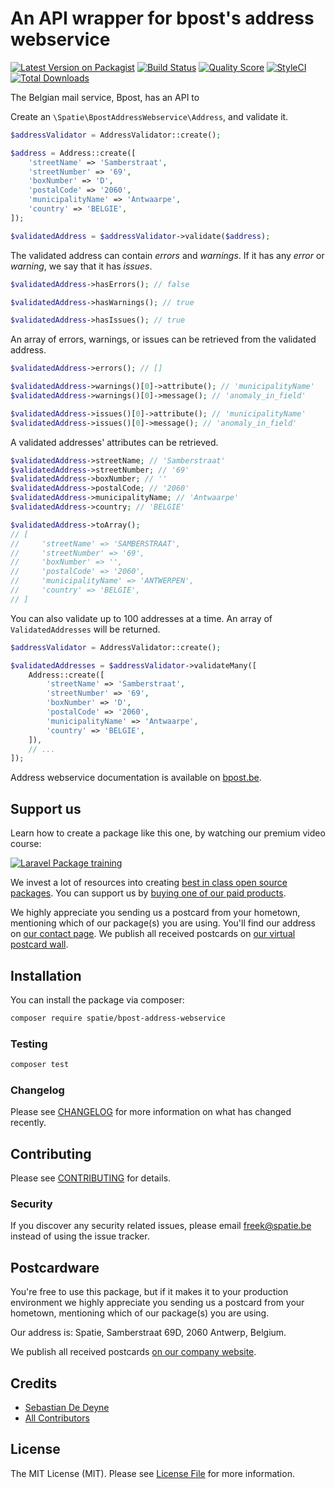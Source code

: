 # An API wrapper for bpost's address webservice

[![Latest Version on Packagist](https://img.shields.io/packagist/v/spatie/bpost-address-webservice.svg?style=flat-square)](https://packagist.org/packages/spatie/bpost-address-webservice)
[![Build Status](https://img.shields.io/travis/spatie/bpost-address-webservice/master.svg?style=flat-square)](https://travis-ci.org/spatie/bpost-address-webservice)
[![Quality Score](https://img.shields.io/scrutinizer/g/spatie/bpost-address-webservice.svg?style=flat-square)](https://scrutinizer-ci.com/g/spatie/bpost-address-webservice)
[![StyleCI](https://github.styleci.io/repos/163304747/shield?branch=master)](https://github.styleci.io/repos/163304747)
[![Total Downloads](https://img.shields.io/packagist/dt/spatie/bpost-address-webservice.svg?style=flat-square)](https://packagist.org/packages/spatie/bpost-address-webservice)

The Belgian mail service, Bpost, has an API to 

Create an `\Spatie\BpostAddressWebservice\Address`, and validate it.

```php
$addressValidator = AddressValidator::create();

$address = Address::create([
    'streetName' => 'Samberstraat',
    'streetNumber' => '69',
    'boxNumber' => 'D',
    'postalCode' => '2060',
    'municipalityName' => 'Antwaarpe',
    'country' => 'BELGIE',
]);

$validatedAddress = $addressValidator->validate($address);
```

The validated address can contain *errors* and *warnings*. If it has any *error* or *warning*, we say that it has *issues*.

```php
$validatedAddress->hasErrors(); // false

$validatedAddress->hasWarnings(); // true

$validatedAddress->hasIssues(); // true
```

An array of errors, warnings, or issues can be retrieved from the validated address.

```php
$validatedAddress->errors(); // []

$validatedAddress->warnings()[0]->attribute(); // 'municipalityName'
$validatedAddress->warnings()[0]->message(); // 'anomaly_in_field'

$validatedAddress->issues()[0]->attribute(); // 'municipalityName'
$validatedAddress->issues()[0]->message(); // 'anomaly_in_field'
```

A validated addresses' attributes can be retrieved.

```php
$validatedAddress->streetName; // 'Samberstraat'
$validatedAddress->streetNumber; // '69'
$validatedAddress->boxNumber; // ''
$validatedAddress->postalCode; // '2060'
$validatedAddress->municipalityName; // 'Antwaarpe'
$validatedAddress->country; // 'BELGIE'

$validatedAddress->toArray();
// [
//     'streetName' => 'SAMBERSTRAAT',
//     'streetNumber' => '69',
//     'boxNumber' => '',
//     'postalCode' => '2060',
//     'municipalityName' => 'ANTWERPEN',
//     'country' => 'BELGIE',
// ]
```

You can also validate up to 100 addresses at a time. An array of `ValidatedAddresses` will be returned.

```php
$addressValidator = AddressValidator::create();

$validatedAddresses = $addressValidator->validateMany([
    Address::create([
        'streetName' => 'Samberstraat',
        'streetNumber' => '69',
        'boxNumber' => 'D',
        'postalCode' => '2060',
        'municipalityName' => 'Antwaarpe',
        'country' => 'BELGIE',
    ]),
    // ...
]);
```

Address webservice documentation is available on [bpost.be](https://www.bpost.be/site/en/webservice-address).

## Support us

Learn how to create a package like this one, by watching our premium video course:

[![Laravel Package training](https://spatie.be/github/package-training.jpg)](https://laravelpackage.training)

We invest a lot of resources into creating [best in class open source packages](https://spatie.be/open-source). You can support us by [buying one of our paid products](https://spatie.be/open-source/support-us).

We highly appreciate you sending us a postcard from your hometown, mentioning which of our package(s) you are using. You'll find our address on [our contact page](https://spatie.be/about-us). We publish all received postcards on [our virtual postcard wall](https://spatie.be/open-source/postcards).

## Installation

You can install the package via composer:

```bash
composer require spatie/bpost-address-webservice
```

### Testing

``` bash
composer test
```

### Changelog

Please see [CHANGELOG](CHANGELOG.md) for more information on what has changed recently.

## Contributing

Please see [CONTRIBUTING](CONTRIBUTING.md) for details.

### Security

If you discover any security related issues, please email freek@spatie.be instead of using the issue tracker.

## Postcardware

You're free to use this package, but if it makes it to your production environment we highly appreciate you sending us a postcard from your hometown, mentioning which of our package(s) you are using.

Our address is: Spatie, Samberstraat 69D, 2060 Antwerp, Belgium.

We publish all received postcards [on our company website](https://spatie.be/en/opensource/postcards).

## Credits

- [Sebastian De Deyne](https://github.com/sebastiandedeyne)
- [All Contributors](../../contributors)

## License

The MIT License (MIT). Please see [License File](LICENSE.md) for more information.
